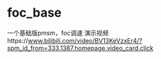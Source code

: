 # foc_base
一个基础版pmsm，foc调速
演示视频https://www.bilibili.com/video/BV13KeVzxEr4/?spm_id_from=333.1387.homepage.video_card.click
